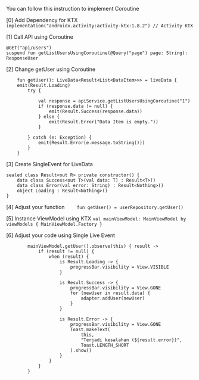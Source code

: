 You can follow this instruction to implement Coroutine

[0] Add Dependency for KTX
```    implementation("androidx.activity:activity-ktx:1.8.2") // Activity KTX```

[1] Call API using Coroutine
```
@GET("api/users")
suspend fun getListUsersUsingCoroutine(@Query("page") page: String): ResponseUser
```

[2] Change getUser using Coroutine
```
    fun getUser(): LiveData<Result<List<DataItem>>> = liveData {
    emit(Result.Loading)
        try {

            val response = apiService.getListUsersUsingCoroutine("1")
            if (response.data != null) {
                emit(Result.Success(response.data))
            } else {
                emit(Result.Error("Data Item is empty."))
            }

        } catch (e: Exception) {
            emit(Result.Error(e.message.toString()))
        }
    }
```

[3] Create SingleEvent for LiveData
```
sealed class Result<out R> private constructor() {
    data class Success<out T>(val data: T) : Result<T>()
    data class Error(val error: String) : Result<Nothing>()
    object Loading : Result<Nothing>()
}
```

[4] Adjust your function
```    fun getUser() = userRepository.getUser()```


[5] Instance ViewModel using KTX 
```val mainViewModel: MainViewModel by viewModels { MainViewModel.Factory }```


[6] Adjust your code using Single Live Event
```
        mainViewModel.getUser().observe(this) { result ->
            if (result != null) {
                when (result) {
                    is Result.Loading -> {
                        progressBar.visibility = View.VISIBLE
                    }

                    is Result.Success -> {
                        progressBar.visibility = View.GONE
                        for (newUser in result.data) {
                            adapter.addUser(newUser)
                        }
                    }

                    is Result.Error -> {
                        progressBar.visibility = View.GONE
                        Toast.makeText(
                            this,
                            "Terjadi kesalahan (${result.error})",
                            Toast.LENGTH_SHORT
                        ).show()
                    }
                }
            }
        }
```